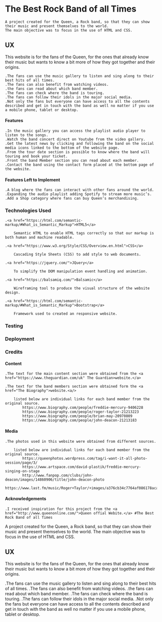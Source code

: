# The Best Rock Band of all Times
    
    A project created for the Queen, a Rock band, so that they can show their music and present themselves to the world. 
    The main objective was to focus in the use of HTML and CSS.

## UX

This website is for the fans of the Queen, for the ones that already know their music but wants to know a bit more of how they got together and their origins.

    .The fans can use the music gallery to listen and sing along to their best hits of all times.
    .The fans can also benefit from watching videos.
    .the fans can read about which band member.
    .The fans can check where the band is touring.
    .The fans can follow their idols in the major social media.
    .Not only the fans but everyone can have access to all the contents described and get in touch with the band as well no matter if you use a mobile phone, tablet or desktop.
   
#### Features

    .In the music gallery you can access the playlist audio player to listen to the songs.
    .Watch the band concert direct on Youtube from the video gallery.
    .Get the latest news by clicking and following the band on the social media icons linked to the bottom of the website page.
    .From the tour date section is possible to know where the band will touring and book your ticket.
    .Front the band Member section you can read about each member.
    .Contact the band using the contact form placed at the bottom page of the website.


#### Features Left to Implement

    .A blog where the fans can interact with other fans around the world.
    .Expanding the audio playlist adding Spotify to stream more music’s.
    .Add a Shop category where fans can buy Queen’s merchandising.

### Technologies Used
    
    .<a href="https://html.com/semantic-markup/#What_is_Semantic_Markup">HTML5</a>
        
        Semantic HTML to enable HTML tags correctly so that our markup is both human and machine readable.
    
    .<a href="https://www.w3.org/Style/CSS/Overview.en.html">CSS</a>
        
        Cascading Style Sheets (CSS) to add style to web documents.
    
    .<a href="https://jquery.com/">JQuery</a>
    
        To simplify the DOM manipulation event handling and animation.
    
    .<a href="https://balsamiq.com/">Balsamic</a>
        
        Wireframing tool to produce the visual structure of the website design.
        
    .<a href="https://html.com/semantic-markup/#What_is_Semantic_Markup">Bootstrap</a>
        
        Framework used to created an responsive website.
        
### Testing




### Deployment










### Credits

#### Content

    .The text for the main content section were obtained from the <a href="https://www.theguardian.com/uk" The Guardian>website.</a> 
        
    .The text for the band members section were obtained form the <a href="The Biography">website.<a/>
        
        listed below are individual links for each band member from the original source.
            https://www.biography.com/people/freddie-mercury-9406228
            https://www.biography.com/people/roger-taylor-21213223
            https://www.biography.com/people/brian-may-20970809
            https://www.biography.com/people/john-deacon-21213183
#### Media

    .The photos used in this website were obtained from different sources.
    
        listed below are individual links for each band member from the original source.
            https://queenphotos.wordpress.com/tag/i-want-it-all-photo-session/page/3/
            https://www.artspace.com/david-plastik/freddie-mercury-singing-on-stage
            http://www.fanpop.com/clubs/john-deacon/images/14860906/title/john-deacon-photo
            https://www.last.fm/music/Roger+Taylor/+images/a376cb34c7764af086178acaf923e11d
            
            
  
#### Acknowledgements

    .I received inspiration for this project from the <a href="http://www.queenonline.com/">Queen offial Webite.</a> #The Best Rock Band of all Times

A project created for the Queen, a Rock band, so that they can show their music and present themselves to the world. 
The main objective was to focus in the use of HTML and CSS.

## UX

This website is for the fans of the Queen, for the ones that already know their music but wants to know a bit more of how they got together and their origins.

.The fans can use the music gallery to listen and sing along to their best hits of all times.
.The fans can also benefit from watching videos.
.the fans can read about which band member.
.The fans can check where the band is touring.
.The fans can follow their idols in the major social media.
.Not only the fans but everyone can have access to all the contents described and get in touch with the band as well no matter if you use a mobile phone, tablet or desktop.


